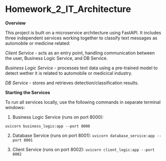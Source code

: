 # Homework_2_IT_Architecture

**Overview**

This project is built on a microservice architecture using FastAPI. It includes three independent services working together to classify text messages as automobile or medicine related:

*Client Service* - acts as an entry point, handling communication between the user, Business Logic Service, and DB Service.

*Business Logic Service* - processes text data using a pre-trained model to detect wether it is related to automobile or medicical industry.

*DB Service* - stores and retrieves detection/classification results.

**Starting the Services**

To run all services locally, use the following commands in separate terminal windows:

1. Business Logic Service (runs on port 8000):

```uvicorn business_logis:app --port 8000```

2. Database Service (runs on port 8001):
```uvicorn database_service:app --port 8001```

3.  Client Service (runs on port 8002):
```uvicorn client_logic:app --port 8002```




